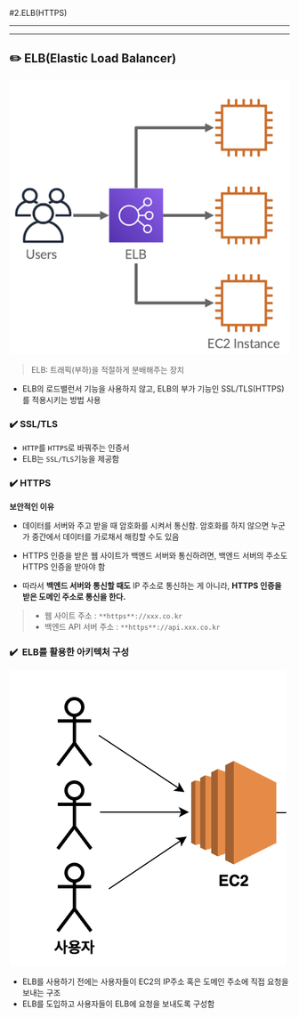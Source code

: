 #2.ELB(HTTPS)


---
---
## ✏️ ELB(Elastic Load Balancer)

![alt text](image/image-8.png)

> ELB: 트래픽(부하)을 적절하게 분배해주는 장치

- ELB의 로드밸런서 기능을 사용하지 않고, ELB의 부가 기능인 SSL/TLS(HTTPS)를 적용시키는 방법 사용

### ✔️ SSL/TLS

- `HTTP`를 `HTTPS`로 바꿔주는 인증서
- ELB는 `SSL/TLS`기능을 제공함



### ✔️ HTTPS

**보안적인 이유**
    
- 데이터를 서버와 주고 받을 때 암호화를 시켜서 통신함. 암호화를 하지 않으면 누군가 중간에서 데이터를 가로채서 해킹할 수도 있음

- HTTPS 인증을 받은 웹 사이트가 백엔드 서버와 통신하려면, 백엔드 서버의 주소도 HTTPS 인증을 받아야 함
-  따라서 **백엔드 서버와 통신할 때도** IP 주소로 통신하는 게 아니라, **HTTPS 인증을 받은 도메인 주소로 통신을 한다.** 

> - 웹 사이트 주소 : `**https**://xxx.co.kr`
> - 백엔드 API 서버 주소 : `**https**://api.xxx.co.kr`


### ✔️  ELB를 활용한 아키텍처 구성

![alt text](image/image-9.png)

- ELB를 사용하기 전에는 사용자들이 EC2의 IP주소 혹은 도메인 주소에 직접 요청을 보내는 구조
- ELB를 도입하고 사용자들이 ELB에 요청을 보내도록 구성함
